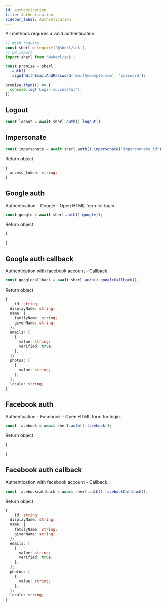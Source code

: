```yaml
---
id: authentication
title: Authentication
sidebar_label: Authentication
---
```


All methods requires a valid authentication.

```ts
// With require
const sherl = require('@sherl/sdk');
// OR import
import sherl from '@sherl/sdk';

const promise = sherl
  .auth()
  .signInWithEmailAndPassword('mail@example.com', 'password');

promise.then(() => {
  console.log('Login successful');
});
```

## Logout 

```ts
const logout = await sherl.auth().logout()
```

## Impersonate

```ts
const impersonate = await sherl.auth().impersonate("impersonnate_id")
```

Return object 

```ts
{
  access_token: string;
}
```

## Google auth

Authentication - Google - Open HTML form for login.

```ts
const google = await sherl.auth().google();
```

Return object 

```ts
{
  
}
```

## Google auth callback

Authentication with facebook account - Callback.

```ts
const googlecallback = await sherl.auth().googleCallback();
```

Return object 

```ts
{
    id: string;
  displayName: string;
  name: {
    familyName: string;
    givenName: string;
  };
  emails: [
    {
      value: string;
      verified: true;
    },
  ];
  photos: [
    {
      value: string;
    },
  ];
  locale: string;
}
```

## Facebook auth

Authentication - Facebook - Open HTML form for login.

```ts
const facebook = await sherl.auth().facebook();
```

Return object 

```ts
{
  
}
```

## Facebook auth callback

Authentication with facebook account - Callback.

```ts
const facebookcallback = await sherl.auth().facebookCallback();
```

Return object 

```ts
{
    id: string;
  displayName: string;
  name: {
    familyName: string;
    givenName: string;
  };
  emails: [
    {
      value: string;
      verified: true;
    },
  ];
  photos: [
    {
      value: string;
    },
  ];
  locale: string;
}
```